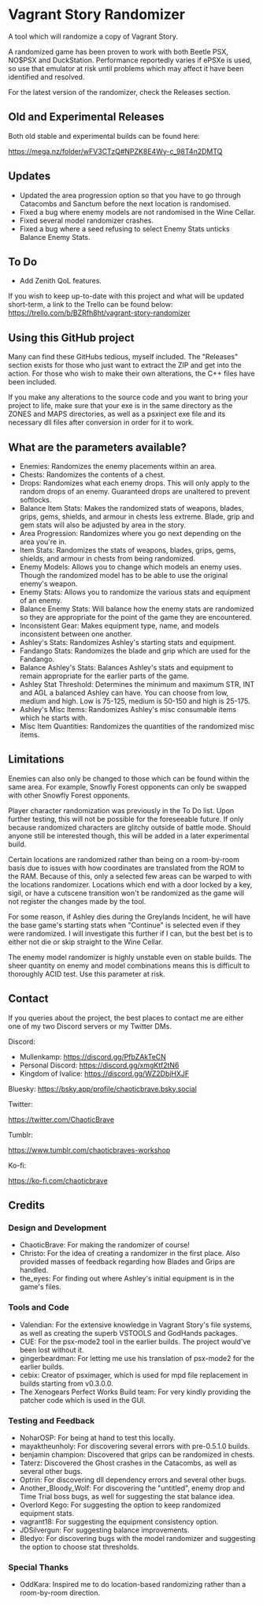 # Vagrant Story Randomizer
A tool which will randomize a copy of Vagrant Story. 

A randomized game has been proven to work with both Beetle PSX, NO$PSX and DuckStation. Performance reportedly varies if ePSXe is used, so use that emulator at risk until problems which may affect it have been identified and resolved. 

For the latest version of the randomizer, check the Releases section.

## Old and Experimental Releases
Both old stable and experimental builds can be found here:

https://mega.nz/folder/wFV3CTzQ#NPZK8E4Wy-c_98T4n2DMTQ

## Updates
* Updated the area progression option so that you have to go through Catacombs and Sanctum before the next location is randomised.
* Fixed a bug where enemy models are not randomised in the Wine Cellar.
* Fixed several model randomizer crashes.
* Fixed a bug where a seed refusing to select Enemy Stats unticks Balance Enemy Stats.

## To Do
* Add Zenith QoL features.

If you wish to keep up-to-date with this project and what will be updated short-term, a link to the Trello can be found below:
https://trello.com/b/BZRfh8ht/vagrant-story-randomizer
## Using this GitHub project
Many can find these GitHubs tedious, myself included. The "Releases" section exists for those who just want to extract the ZIP and get into the action. For those who wish to make their own alterations, the C++ files have been included.

If you make any alterations to the source code and you want to bring your project to life, make sure that your exe is in the same directory as the ZONES and MAPS directories, as well as a psxinject exe file and its necessary dll files after conversion in order for it to work. 
## What are the parameters available?
* Enemies: Randomizes the enemy placements within an area.
* Chests: Randomizes the contents of a chest.
* Drops: Randomizes what each enemy drops. This will only apply to the random drops of an enemy. Guaranteed drops are unaltered to prevent softlocks.
* Balance Item Stats: Makes the randomized stats of weapons, blades, grips, gems, shields, and armour in chests less extreme. Blade, grip and gem stats will also be adjusted by area in the story.
* Area Progression: Randomizes where you go next depending on the area you're in.
* Item Stats: Randomizes the stats of weapons, blades, grips, gems, shields, and armour in chests from being randomized.
* Enemy Models: Allows you to change which models an enemy uses. Though the randomized model has to be able to use the original enemy's weapon.
* Enemy Stats: Allows you to randomize the various stats and equipment of an enemy.
* Balance Enemy Stats: Will balance how the enemy stats are randomized so they are appropriate for the point of the game they are encountered.
* Inconsistent Gear: Makes equipment type, name, and models inconsistent between one another.
* Ashley's Stats: Randomizes Ashley's starting stats and equipment.
* Fandango Stats: Randomizes the blade and grip which are used for the Fandango.
* Balance Ashley's Stats: Balances Ashley's stats and equipment to remain appropriate for the earlier parts of the game. 
* Ashley Stat Threshold: Determines the minimum and maximum STR, INT and AGL a balanced Ashley can have. You can choose from low, medium and high. Low is 75-125, medium is 50-150 and high is 25-175.
* Ashley's Misc Items: Randomizes Ashley's misc consumable items which he starts with.
* Misc Item Quantities: Randomizes the quantities of the randomized misc items.

## Limitations
Enemies can also only be changed to those which can be found within the same area. For example, Snowfly Forest opponents can only be swapped with other Snowfly Forest opponents.

Player character randomization was previously in the To Do list. Upon further testing, this will not be possible for the foreseeable future. If only because randomized characters are glitchy outside of battle mode. Should anyone still be interested though, this will be added in a later experimental build.

Certain locations are randomized rather than being on a room-by-room basis due to issues with how coordinates are translated from the ROM to the RAM. Because of this, only a selected few areas can be warped to with the locations randomizer. Locations which end with a door locked by a key, sigil, or have a cutscene transition won't be randomized as the game will not register the changes made by the tool. 

For some reason, if Ashley dies during the Greylands Incident, he will have the base game's starting stats when "Continue" is selected even if they were randomized. I will investigate this further if I can, but the best bet is to either not die or skip straight to the Wine Cellar.

The enemy model randomizer is highly unstable even on stable builds. The sheer quantity on enemy and model combinations means this is difficult to thoroughly ACID test. Use this parameter at risk.

## Contact
If you queries about the project, the best places to contact me are either one of my two Discord servers or my Twitter DMs.

Discord:

* Mullenkamp: https://discord.gg/PfbZAkTeCN
* Personal Discord: https://discord.gg/xmgKtf2tN6
* Kingdom of Ivalice: https://discord.gg/WZ2DbjHXJF

Bluesky:
https://bsky.app/profile/chaoticbrave.bsky.social

Twitter:

https://twitter.com/ChaoticBrave

Tumblr:

https://www.tumblr.com/chaoticbraves-workshop

Ko-fi:

https://ko-fi.com/chaoticbrave

## Credits
### Design and Development
* ChaoticBrave: For making the randomizer of course!
* Christo: For the idea of creating a randomizer in the first place. Also provided masses of feedback regarding how Blades and Grips are handled.
* the_eyes: For finding out where Ashley's initial equipment is in the game's files.
### Tools and Code
* Valendian: For the extensive knowledge in Vagrant Story's file systems, as well as creating the superb VSTOOLS and GodHands packages.
* CUE: For the psx-mode2 tool in the earlier builds. The project would've been lost without it.
* gingerbeardman: For letting me use his translation of psx-mode2 for the earlier builds.
* cebix: Creator of psximager, which is used for mpd file replacement in builds starting from v0.3.0.0.
* The Xenogears Perfect Works Build team: For very kindly providing the patcher code which is used in the GUI.
### Testing and Feedback
* NoharOSP: For being at hand to test this locally.
* mayaktheunholy: For discovering several errors with pre-0.5.1.0 builds.
* benjamin champion: Discovered that grips can be randomized in chests.
* Taterz: Discovered the Ghost crashes in the Catacombs, as well as several other bugs.
* Optrin: For discovering dll dependency errors and several other bugs.
* Another_Bloody_Wolf: For discovering the "untitled", enemy drop and Time Trial boss bugs, as well for suggesting the stat balance idea.
* Overlord Kego: For suggesting the option to keep randomized equipment stats.
* vagrant18: For suggesting the equipment consistency option.
* JDSilvergun: For suggesting balance improvements.
* Bledyo: For discovering bugs with the model randomizer and suggesting the option to choose stat thresholds.
### Special Thanks
* OddKara: Inspired me to do location-based randomizing rather than a room-by-room direction.
